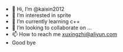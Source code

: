 - 👋 Hi, I’m @kaixin2012
- 👀 I’m interested in sprite
- 🌱 I’m currently learning c++
- 💞️ I’m looking to collaborate on ...
- 📫 How to reach me xuxingzhi@aliyun.com
- Good bye
<!---
kaixin2012/kaixin2012 is a ✨ special ✨ repository because its `README.md` (this file) appears on your GitHub profile.
You can click the Preview link to take a look at your changes.
--->
